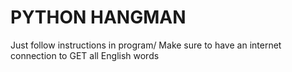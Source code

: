 # PYTHON HANGMAN

Just follow instructions in program/
Make sure to have an internet connection to GET all English words